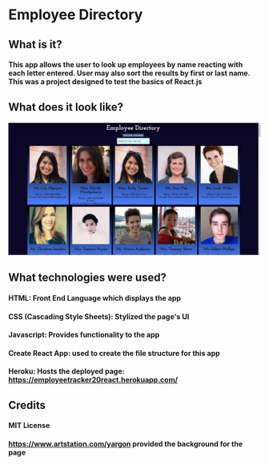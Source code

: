 # Employee Directory

## What is it?
####  This app allows the user to look up employees by name reacting with each letter entered. User may also sort the results by first or last name.  This was a project designed to test the basics of React.js

##  What does it look like?
#### <img src= "/EmpDir.JPG" width="800">

## What technologies were used?
#### HTML: Front End Language which displays the app
#### CSS (Cascading Style Sheets): Stylized the page's UI
#### Javascript: Provides functionality to the app
#### Create React App: used to create the file structure for this app
#### Heroku: Hosts the deployed page: https://employeetracker20react.herokuapp.com/

## Credits
#### MIT License
#### https://www.artstation.com/yargon provided the background for the page
